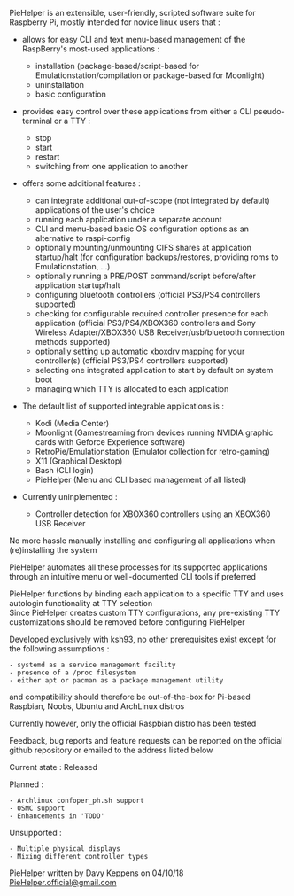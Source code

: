PieHelper is an extensible, user-friendly, scripted software suite for Raspberry Pi,
mostly intended for novice linux users that :

* allows for easy CLI and text menu-based management of the RaspBerry's most-used applications :
	- installation (package-based/script-based for Emulationstation/compilation or package-based for Moonlight)
	- uninstallation
	- basic configuration
* provides easy control over these applications from either a CLI pseudo-terminal or a TTY :
	- stop
	- start
	- restart
	- switching from one application to another
* offers some additional features :
	- can integrate additional out-of-scope (not integrated by default) applications of the user's choice
	- running each application under a separate account
	- CLI and menu-based basic OS configuration options as an alternative to raspi-config
	- optionally mounting/unmounting CIFS shares at application startup/halt (for configuration backups/restores, providing roms to Emulationstation, ...)
	- optionally running a PRE/POST command/script before/after application startup/halt
	- configuring bluetooth controllers (official PS3/PS4 controllers supported)
	- checking for configurable required controller presence for each application (official PS3/PS4/XBOX360 controllers and Sony Wireless Adapter/XBOX360 USB Receiver/usb/bluetooth connection methods supported)
	- optionally setting up automatic xboxdrv mapping for your controller(s) (official PS3/PS4 controllers supported)
	- selecting one integrated application to start by default on system boot
	- managing which TTY is allocated to each application

* The default list of supported integrable applications is :
	- Kodi (Media Center)
	- Moonlight (Gamestreaming from devices running NVIDIA graphic cards with Geforce Experience software)
	- RetroPie/Emulationstation (Emulator collection for retro-gaming)
	- X11 (Graphical Desktop)
	- Bash (CLI login)
	- PieHelper (Menu and CLI based management of all listed)
* Currently uninplemented :
	- Controller detection for XBOX360 controllers using an XBOX360 USB Receiver

No more hassle manually installing and configuring all applications when (re)installing the system

PieHelper automates all these processes for its supported applications through an intuitive menu or well-documented CLI tools if preferred

PieHelper functions by binding each application to a specific TTY and uses autologin functionality at TTY selection  
Since PieHelper creates custom TTY configurations, any pre-existing TTY customizations should be removed before configuring PieHelper

Developed exclusively with ksh93, no other prerequisites exist except for the following assumptions :

	- systemd as a service management facility
	- presence of a /proc filesystem
	- either apt or pacman as a package management utility

and compatibility should therefore be out-of-the-box for Pi-based Raspbian, Noobs, Ubuntu and ArchLinux distros

Currently however, only the official Raspbian distro has been tested

Feedback, bug reports and feature requests can be reported on the official github repository
or emailed to the address listed below

Current state : Released

Planned :

	- Archlinux confoper_ph.sh support
	- OSMC support
	- Enhancements in 'TODO'

Unsupported : 

	- Multiple physical displays
	- Mixing different controller types

PieHelper written by Davy Keppens on 04/10/18
PieHelper.official@gmail.com
